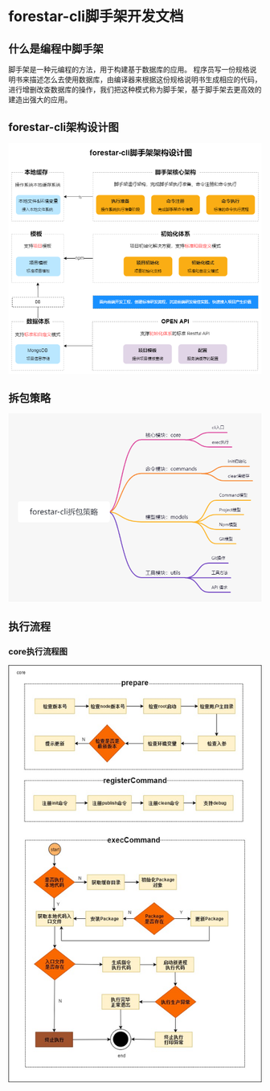 # forestar-cli脚手架开发文档

## 什么是编程中脚手架

脚手架是一种元编程的方法，用于构建基于数据库的应用。
程序员写一份规格说明书来描述怎么去使用数据库，由编译器来根据这份规格说明书生成相应的代码，进行增删改查数据库的操作，我们把这种模式称为脚手架，基于脚手架去更高效的建造出强大的应用。

## forestar-cli架构设计图

![image](./readme/forestar-cli架构设计图.png)

## 拆包策略
![image](./readme/forestar-cli拆包策略.png)

## 执行流程

### core执行流程图
![image](./readme/脚手架core执行流程图.jpg)